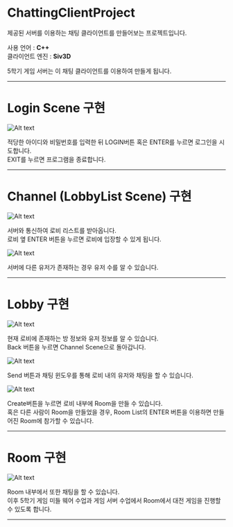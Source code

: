 # ChattingClientProject
제공된 서버를 이용하는 채팅 클라이언트를 만들어보는 프로젝트입니다. </br>

사용 언어 : **C++** </br>
클라이언트 엔진 : **Siv3D** </br>

5학기 게임 서버는 이 채팅 클라이언트를 이용하여 만들게 됩니다. </br>
- - -

Login Scene 구현
================
![Alt text](./ForGithub/LoginFinal.png) </br>

적당한 아이디와 비밀번호를 입력한 뒤 LOGIN버튼 혹은 ENTER를 누르면 로그인을 시도합니다. </br>
EXIT를 누르면 프로그램을 종료합니다. </br>

- - -

Channel (LobbyList Scene) 구현
================

![Alt text](./ForGithub/LobbySelect.png) </br>


서버와 통신하여 로비 리스트를 받아옵니다. </br>
로비 옆 ENTER 버튼을 누르면 로비에 입장할 수 있게 됩니다. </br>


![Alt text](./ForGithub/LobbySelectWithPeople.png) </br>

서버에 다른 유저가 존재하는 경우 유저 수를 알 수 있습니다. </br>

- - -
Lobby 구현
================

![Alt text](./ForGithub/LobbyFinal.png) </br>

현재 로비에 존재하는 방 정보와 유저 정보를 알 수 있습니다. </br>
Back 버튼을 누르면 Channel Scene으로 돌아갑니다. </br>

![Alt text](./ForGithub/LobbyChatting.png) </br>

Send 버튼과 채팅 윈도우를 통해 로비 내의 유저와 채팅을 할 수 있습니다. </br>

![Alt text](./ForGithub/LobbyRoomMake.png) </br>

Create버튼을 누르면 로비 내부에 Room을 만들 수 있습니다. </br>
혹은 다른 사람이 Room을 만들었을 경우, Room List의 ENTER 버튼을 이용하면 만들어진 Room에 참가할 수 있습니다. </br>

- - -
Room 구현
================

![Alt text](./ForGithub/RoomChatting.png) </br>

Room 내부에서 또한 채팅을 할 수 있습니다. </br>
이후 5학기 게임 미들 웨어 수업과 게임 서버 수업에서 Room에서 대전 게임을 진행할 수 있도록 합니다. </br>

- - -
